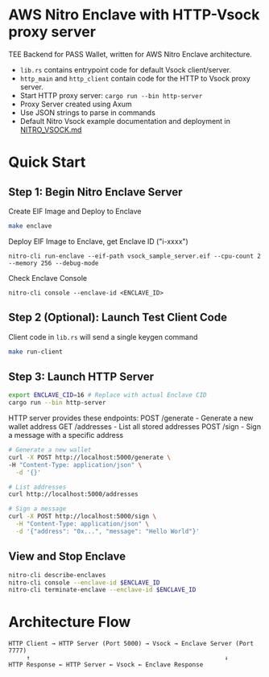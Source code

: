 # AWS Nitro Enclave with HTTP-Vsock proxy server

TEE Backend for PASS Wallet, written for AWS Nitro Enclave architecture.

- `lib.rs` contains entrypoint code for default Vsock client/server.
- `http_main` and `http_client` contain code for the HTTP to Vsock proxy server.
- Start HTTP proxy server: `cargo run --bin http-server`
- Proxy Server created using Axum
- Use JSON strings to parse in commands
- Default Nitro Vsock example documentation and deployment in [NITRO_VSOCK.md](NITRO_VSOCK.md)

# Quick Start

## Step 1: Begin Nitro Enclave Server

Create EIF Image and Deploy to Enclave
```bash
make enclave
```

Deploy EIF Image to Enclave, get Enclave ID ("i-xxxx")
```
nitro-cli run-enclave --eif-path vsock_sample_server.eif --cpu-count 2 --memory 256 --debug-mode
```

Check Enclave Console
```
nitro-cli console --enclave-id <ENCLAVE_ID>
```

## Step 2 (Optional): Launch Test Client Code

Client code in `lib.rs` will send a single keygen command
```bash
make run-client
```

## Step 3: Launch HTTP Server
```bash
export ENCLAVE_CID=16 # Replace with actual Enclave CID
cargo run --bin http-server
```

HTTP server provides these endpoints:
POST /generate - Generate a new wallet address
GET /addresses - List all stored addresses
POST /sign - Sign a message with a specific address

```bash
# Generate a new wallet
curl -X POST http://localhost:5000/generate \
-H "Content-Type: application/json" \
  -d '{}'

# List addresses
curl http://localhost:5000/addresses

# Sign a message
curl -X POST http://localhost:5000/sign \
  -H "Content-Type: application/json" \
  -d '{"address": "0x...", "message": "Hello World"}'
```

## View and Stop Enclave
```bash
nitro-cli describe-enclaves
nitro-cli console --enclave-id $ENCLAVE_ID
nitro-cli terminate-enclave --enclave-id $ENCLAVE_ID
```


# Architecture Flow

```
HTTP Client → HTTP Server (Port 5000) → Vsock → Enclave Server (Port 7777)
     ↑                                                      ↓
HTTP Response ← HTTP Server ← Vsock ← Enclave Response
```
